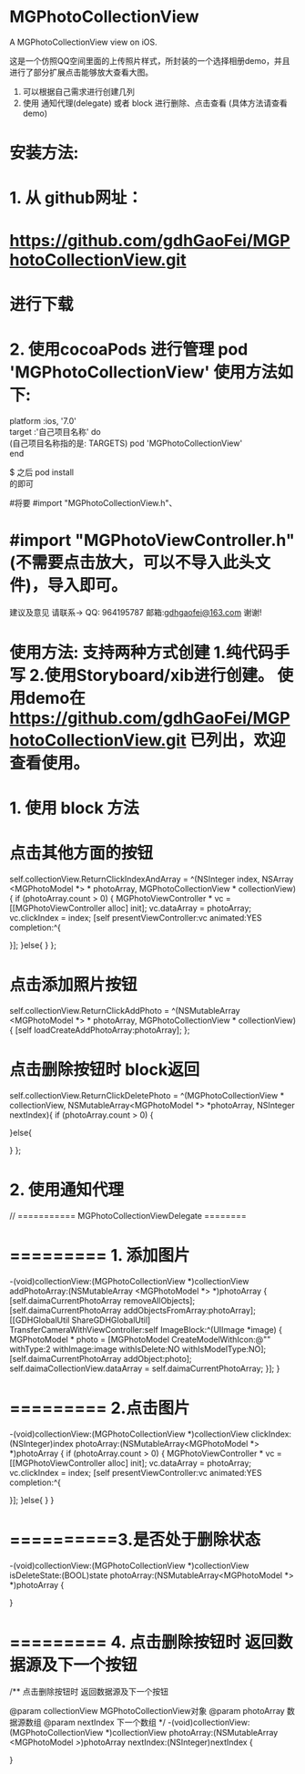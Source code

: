 # MGPhotoCollectionView
A MGPhotoCollectionView view on iOS.

这是一个仿照QQ空间里面的上传照片样式，所封装的一个选择相册demo，并且进行了部分扩展点击能够放大查看大图。
1. 可以根据自己需求进行创建几列
2. 使用 通知代理(delegate) 或者 block 进行删除、点击查看 (具体方法请查看demo)

# 安装方法:
# 1. 从 github网址：
#               https://github.com/gdhGaoFei/MGPhotoCollectionView.git 
#               进行下载

# 2. 使用cocoaPods 进行管理 pod 'MGPhotoCollectionView'  使用方法如下: 
platform :ios, '7.0'<br/>
target :'自己项目名称' do<br/> (自己项目名称指的是: TARGETS)
pod 'MGPhotoCollectionView'<br/>
end<br/>

$ 之后  pod install<br/> 的即可

#将要 #import "MGPhotoCollectionView.h"、
#    #import "MGPhotoViewController.h"(不需要点击放大，可以不导入此头文件)，导入即可。       



建议及意见 请联系-> QQ: 964195787  邮箱:gdhgaofei@163.com 谢谢!



# 使用方法: 支持两种方式创建 1.纯代码手写 2.使用Storyboard/xib进行创建。 使用demo在 https://github.com/gdhGaoFei/MGPhotoCollectionView.git 已列出，欢迎查看使用。


# 1. 使用 block 方法 

# 点击其他方面的按钮
self.collectionView.ReturnClickIndexAndArray = ^(NSInteger index, NSArray <MGPhotoModel *> * photoArray, MGPhotoCollectionView * collectionView){
if (photoArray.count > 0) {
MGPhotoViewController * vc = [[MGPhotoViewController alloc] init];
vc.dataArray = photoArray;
vc.clickIndex = index;
[self presentViewController:vc animated:YES completion:^{

}];
}else{
}
};

# 点击添加照片按钮
self.collectionView.ReturnClickAddPhoto = ^(NSMutableArray <MGPhotoModel *> * photoArray, MGPhotoCollectionView * collectionView){
[self loadCreateAddPhotoArray:photoArray];
};

# 点击删除按钮时 block返回
self.collectionView.ReturnClickDeletePhoto = ^(MGPhotoCollectionView * collectionView, NSMutableArray<MGPhotoModel *> *photoArray, NSInteger nextIndex){
if (photoArray.count > 0) {

}else{

}
};


# 2. 使用通知代理 
// =========== MGPhotoCollectionViewDelegate ========
# ========= 1. 添加图片
-(void)collectionView:(MGPhotoCollectionView *)collectionView addPhotoArray:(NSMutableArray <MGPhotoModel *> *)photoArray {
[self.daimaCurrentPhotoArray removeAllObjects];
[self.daimaCurrentPhotoArray addObjectsFromArray:photoArray];
[[GDHGlobalUtil ShareGDHGlobalUtil] TransferCameraWithViewController:self ImageBlock:^(UIImage *image) {
MGPhotoModel * photo = [MGPhotoModel CreateModelWithIcon:@"" withType:2 withImage:image withIsDelete:NO withIsModelType:NO];
[self.daimaCurrentPhotoArray addObject:photo];
self.daimaCollectionView.dataArray = self.daimaCurrentPhotoArray;
}];
}

# ========= 2.点击图片
-(void)collectionView:(MGPhotoCollectionView *)collectionView clickIndex:(NSInteger)index photoArray:(NSMutableArray<MGPhotoModel *> *)photoArray {
if (photoArray.count > 0) {
MGPhotoViewController * vc = [[MGPhotoViewController alloc] init];
vc.dataArray = photoArray;
vc.clickIndex = index;
[self presentViewController:vc animated:YES completion:^{

}];
}else{
}
}

# ==========3.是否处于删除状态
-(void)collectionView:(MGPhotoCollectionView *)collectionView isDeleteState:(BOOL)state photoArray:(NSMutableArray<MGPhotoModel *> *)photoArray {

}

# ========= 4. 点击删除按钮时 返回数据源及下一个按钮
/**
点击删除按钮时 返回数据源及下一个按钮

@param collectionView MGPhotoCollectionView对象
@param photoArray 数据源数组
@param nextIndex 下一个数组
*/
-(void)collectionView:(MGPhotoCollectionView *)collectionView photoArray:(NSMutableArray <MGPhotoModel *>*)photoArray nextIndex:(NSInteger)nextIndex {

}












